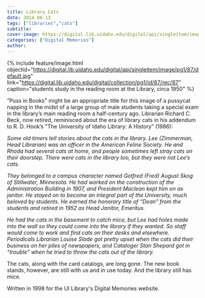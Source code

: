 ```yaml
---
title: Library Cats
date: 2014-06-13
tags: ["libraries","cats"]
subtitle: 
cover-image: https://digital.lib.uidaho.edu/digital/api/singleitem/image/pg1/87/default.jpg
categories: ["Digital Memories"]
author: 
---
```


{% include feature/image.html objectid="https://digital.lib.uidaho.edu/digital/api/singleitem/image/pg1/87/default.jpg" link="https://digital.lib.uidaho.edu/digital/collection/pg1/id/87/rec/87" caption="students study in the reading room at the Library, circa 1950" %}

“Puss in Books" might be an appropriate title for this image of a pussycat napping in the midst of a large group of male students taking a special exam in the library’s main reading room a half-century ago. Librarian Richard C. Beck, now retired, reminisced about the era of library cats in his addendum to R. D. Hook’s "The University of Idaho Library: A History” (1986):

*Some old timers tell stories about the cats in the library. Lee (Zimmerman, Head Librarian) was an officer in the American Feline Society. He and Rhoda had several cats at home, and people sometimes left stray cats on their doorstep. There were cats in the library too, but they were not Lee’s cats.*

*They belonged to a campus character named Gotfred (Fred) August Skog of Stillwater, Minnesota. He had worked on the construction of the Administration Building in 1907, and President Maclean kept him on as janitor. He stayed on to become an integral part of the University, much beloved by students. He earned the honorary title of “Dean” from the students and retired in 1952 as Head Janitor, Emeritus.*

*He had the cats in the basement to catch mice, but Lee had holes made into the wall so they could come into the library if they wanted. So staff would come to work and find cats on their desks and elsewhere. Periodicals Librarian Louise Slade got pretty upset when the cats did their business on her piles of newspapers, and Cataloger Stan Shepard got in “trouble” when he tried to throw the cats out of the library.*

The cats, along with the card catalogs, are long gone. The new book stands, however, are still with us and in use today. And the library still has mice.

Written in 1998 for the UI Library's Digital Memories website.